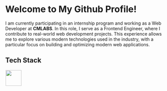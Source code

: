 # Welcome to My Github Profile!

  I am currently participating in an internship program and working as a Web Developer at <strong>CMLABS</strong>. In this role, I serve as a Frontend Engineer, where I contribute to real-world web development projects. This experience allows me to explore various modern technologies used in the industry, with a particular focus on building and optimizing modern web applications.

  
## Tech Stack
  <img src="https://skillicons.dev/icons?i=javascript,cpp,html,css,nodejs,react,bootstrap,photoshop,python,flutter,debian,tailwind,php,docker,figma" height="50" style="margin: 1px"/> 
</p>







